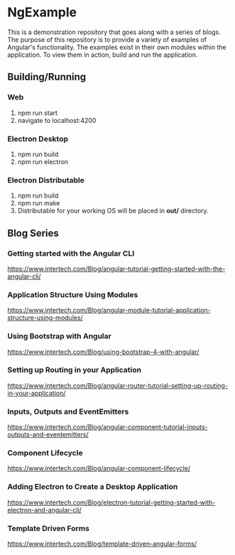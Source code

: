 # NgExample
This is a demonstration repository that goes along with a series of blogs. The purpose of this repository is to provide a variety of examples of Angular's functionality. The examples exist in their own modules within the application. To view them in action, build and run the application. 

## Building/Running
### Web
1. npm run start
2. navigate to localhost:4200
### Electron Desktop
1. npm run build
2. npm run electron
### Electron Distributable
1. npm run build
2. npm run make
3. Distributable for your working OS will be placed in **out/** directory.

## Blog Series
### Getting started with the Angular CLI
https://www.intertech.com/Blog/angular-tutorial-getting-started-with-the-angular-cli/
### Application Structure Using Modules
https://www.intertech.com/Blog/angular-module-tutorial-application-structure-using-modules/
### Using Bootstrap with Angular 
https://www.intertech.com/Blog/using-bootstrap-4-with-angular/
### Setting up Routing in your Application
https://www.intertech.com/Blog/angular-router-tutorial-setting-up-routing-in-your-application/
### Inputs, Outputs and EventEmitters
https://www.intertech.com/Blog/angular-component-tutorial-inputs-outputs-and-eventemitters/
### Component Lifecycle
https://www.intertech.com/Blog/angular-component-lifecycle/
### Adding Electron to Create a Desktop Application
https://www.intertech.com/Blog/electron-tutorial-getting-started-with-electron-and-angular-cli/
### Template Driven Forms
https://www.intertech.com/Blog/template-driven-angular-forms/
